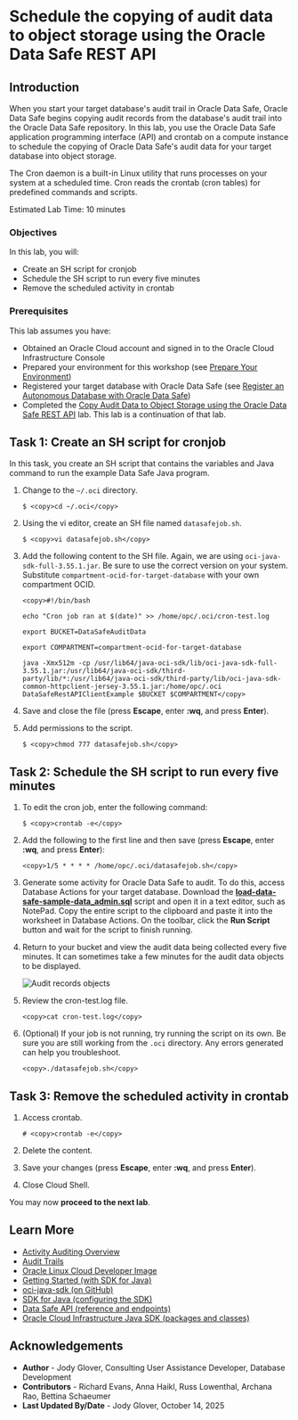# Schedule the copying of audit data to object storage using the Oracle Data Safe REST API

## Introduction

When you start your target database's audit trail in Oracle Data Safe, Oracle Data Safe begins copying audit records from the database's audit trail into the Oracle Data Safe repository. In this lab, you use the Oracle Data Safe application programming interface (API) and crontab on a compute instance to schedule the copying of Oracle Data Safe's audit data for your target database into object storage. 

The Cron daemon is a built-in Linux utility that runs processes on your system at a scheduled time. Cron reads the crontab (cron tables) for predefined commands and scripts.

Estimated Lab Time: 10 minutes

### Objectives

In this lab, you will:

- Create an SH script for cronjob
- Schedule the SH script to run every five minutes
- Remove the scheduled activity in crontab


### Prerequisites

This lab assumes you have:

- Obtained an Oracle Cloud account and signed in to the Oracle Cloud Infrastructure Console
- Prepared your environment for this workshop (see [Prepare Your Environment](?lab=prepare-environment))
- Registered your target database with Oracle Data Safe (see [Register an Autonomous Database with Oracle Data Safe](?lab=register-autonomous-database))
- Completed the [Copy Audit Data to Object Storage using the Oracle Data Safe REST API](?lab=api-copy-audit-data) lab. This lab is a continuation of that lab.


## Task 1: Create an SH script for cronjob
In this task, you create an SH script that contains the variables and Java command to run the example Data Safe Java program.

1. Change to the `~/.oci` directory.

    ```text
    $ <copy>cd ~/.oci</copy>
    ```

2. Using the vi editor, create an SH file named `datasafejob.sh`.

    ```text
    $ <copy>vi datasafejob.sh</copy>
    ```

3. Add the following content to the SH file. Again, we are using `oci-java-sdk-full-3.55.1.jar`. Be sure to use the correct version on your system. Substitute `compartment-ocid-for-target-database` with your own compartment OCID.

    ```text
    <copy>#!/bin/bash

    echo "Cron job ran at $(date)" >> /home/opc/.oci/cron-test.log

    export BUCKET=DataSafeAuditData

    export COMPARTMENT=compartment-ocid-for-target-database

    java -Xmx512m -cp /usr/lib64/java-oci-sdk/lib/oci-java-sdk-full-3.55.1.jar:/usr/lib64/java-oci-sdk/third-party/lib/*:/usr/lib64/java-oci-sdk/third-party/lib/oci-java-sdk-common-httpclient-jersey-3.55.1.jar:/home/opc/.oci DataSafeRestAPIClientExample $BUCKET $COMPARTMENT</copy>
    ```

4. Save and close the file (press **Escape**, enter **:wq**, and press **Enter**).

5. Add permissions to the script.

    ```text
    $ <copy>chmod 777 datasafejob.sh</copy>
    ```

## Task 2: Schedule the SH script to run every five minutes

1. To edit the cron job, enter the following command:

    ```text
    $ <copy>crontab -e</copy>
    ```

2. Add the following to the first line and then save (press **Escape**, enter **:wq**, and press **Enter**):

    ```text
    <copy>1/5 * * * * /home/opc/.oci/datasafejob.sh</copy>
    ```

3. Generate some activity for Oracle Data Safe to audit. To do this, access Database Actions for your target database. Download the [**load-data-safe-sample-data_admin.sql**](https://objectstorage.us-ashburn-1.oraclecloud.com/p/QqCOrIg8vwNsrtXHFosXcmFRIWkjKv4yNbXj6_bUNx2ZQy-KsK564UWBxJKqkdVM/n/c4u04/b/livelabsfiles/o/load-data-safe-sample-data_admin.sql) script and open it in a text editor, such as NotePad. Copy the entire script to the clipboard and paste it into the worksheet in Database Actions. On the toolbar, click the **Run Script** button and wait for the script to finish running.


4. Return to your bucket and view the audit data being collected every five minutes. It can sometimes take a few minutes for the audit data objects to be displayed.

    ![Audit records objects](images/audit-records-objects.png "Audit records objects")

5. Review the cron-test.log file.

    ```text
    <copy>cat cron-test.log</copy>
    ```

6. (Optional) If your job is not running, try running the script on its own. Be sure you are still working from the `.oci` directory. Any errors generated can help you troubleshoot.

    ```text
    <copy>./datasafejob.sh</copy>
    ```

## Task 3: Remove the scheduled activity in crontab

1. Access crontab.

    ```text
    # <copy>crontab -e</copy>
    ```

2. Delete the content.

3. Save your changes (press **Escape**, enter **:wq**, and press **Enter**).

4. Close Cloud Shell.

You may now **proceed to the next lab**.

## Learn More
- [Activity Auditing Overview](https://www.oracle.com/pls/topic/lookup?ctx=en/cloud/paas/data-safe&id=UDSCS-GUID-741E8CFE-041E-46C4-9C04-D849573A4DB7)
- [Audit Trails](https://www.oracle.com/pls/topic/lookup?ctx=en/cloud/paas/data-safe&id=UDSCS-GUID-8E684604-879A-4312-8FF6-519ECD67D179)
- [Oracle Linux Cloud Developer Image](https://docs.oracle.com/en-us/iaas/oracle-linux/developer/index.htm)
- [Getting Started (with SDK for Java)](https://docs.oracle.com/en-us/iaas/Content/API/SDKDocs/javasdkgettingstarted.htm)
- [oci-java-sdk (on GitHub)](https://github.com/oracle/oci-java-sdk)
- [SDK for Java (configuring the SDK)](https://docs.oracle.com/en-us/iaas/Content/API/SDKDocs/javasdk.htm)
- [Data Safe API (reference and endpoints)](https://docs.oracle.com/en-us/iaas/api/#/en/data-safe/20181201/)
- [Oracle Cloud Infrastructure Java SDK (packages and classes)](https://docs.oracle.com/en-us/iaas/tools/java/3.67.0/)


## Acknowledgements
- **Author** - Jody Glover, Consulting User Assistance Developer, Database Development
- **Contributors** - Richard Evans, Anna Haikl, Russ Lowenthal, Archana Rao, Bettina Schaeumer
- **Last Updated By/Date** - Jody Glover, October 14, 2025





